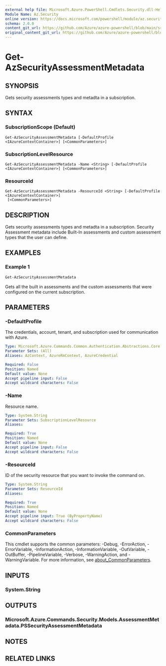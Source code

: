 ```yaml
---
external help file: Microsoft.Azure.PowerShell.Cmdlets.Security.dll-Help.xml
Module Name: Az.Security
online version: https://docs.microsoft.com/powershell/module/az.security/Get-AzSecurityAssessmentMetadata
schema: 2.0.0
content_git_url: https://github.com/Azure/azure-powershell/blob/main/src/Security/Security/help/Get-AzSecurityAssessmentMetadata.md
original_content_git_url: https://github.com/Azure/azure-powershell/blob/main/src/Security/Security/help/Get-AzSecurityAssessmentMetadata.md
---
```


# Get-AzSecurityAssessmentMetadata

## SYNOPSIS
Gets security assessments types and metadta in a subscription.

## SYNTAX

### SubscriptionScope (Default)
```
Get-AzSecurityAssessmentMetadata [-DefaultProfile <IAzureContextContainer>] [<CommonParameters>]
```

### SubscriptionLevelResource
```
Get-AzSecurityAssessmentMetadata -Name <String> [-DefaultProfile <IAzureContextContainer>] [<CommonParameters>]
```

### ResourceId
```
Get-AzSecurityAssessmentMetadata -ResourceId <String> [-DefaultProfile <IAzureContextContainer>]
 [<CommonParameters>]
```

## DESCRIPTION
Gets security assessments types and metadta in a subscription. Security Assessment metadata include Built-In assessments and custom assessment types that the user can define.

## EXAMPLES

### Example 1
```powershell
Get-AzSecurityAssessmentMetadata
```

Gets all the built in assessments and the custom assessments that were configured on the current subscription.

## PARAMETERS

### -DefaultProfile
The credentials, account, tenant, and subscription used for communication with Azure.

```yaml
Type: Microsoft.Azure.Commands.Common.Authentication.Abstractions.Core.IAzureContextContainer
Parameter Sets: (All)
Aliases: AzContext, AzureRmContext, AzureCredential

Required: False
Position: Named
Default value: None
Accept pipeline input: False
Accept wildcard characters: False
```

### -Name
Resource name.

```yaml
Type: System.String
Parameter Sets: SubscriptionLevelResource
Aliases:

Required: True
Position: Named
Default value: None
Accept pipeline input: False
Accept wildcard characters: False
```

### -ResourceId
ID of the security resource that you want to invoke the command on.

```yaml
Type: System.String
Parameter Sets: ResourceId
Aliases:

Required: True
Position: Named
Default value: None
Accept pipeline input: True (ByPropertyName)
Accept wildcard characters: False
```

### CommonParameters
This cmdlet supports the common parameters: -Debug, -ErrorAction, -ErrorVariable, -InformationAction, -InformationVariable, -OutVariable, -OutBuffer, -PipelineVariable, -Verbose, -WarningAction, and -WarningVariable. For more information, see [about_CommonParameters](http://go.microsoft.com/fwlink/?LinkID=113216).

## INPUTS

### System.String

## OUTPUTS

### Microsoft.Azure.Commands.Security.Models.AssessmentMetadata.PSSecurityAssessmentMetadata

## NOTES

## RELATED LINKS
